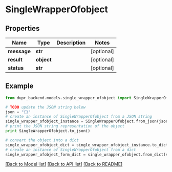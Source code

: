 # SingleWrapperOfobject


## Properties
Name | Type | Description | Notes
------------ | ------------- | ------------- | -------------
**message** | **str** |  | [optional] 
**result** | **object** |  | [optional] 
**status** | **str** |  | [optional] 

## Example

```python
from dupr_backend.models.single_wrapper_ofobject import SingleWrapperOfobject

# TODO update the JSON string below
json = "{}"
# create an instance of SingleWrapperOfobject from a JSON string
single_wrapper_ofobject_instance = SingleWrapperOfobject.from_json(json)
# print the JSON string representation of the object
print SingleWrapperOfobject.to_json()

# convert the object into a dict
single_wrapper_ofobject_dict = single_wrapper_ofobject_instance.to_dict()
# create an instance of SingleWrapperOfobject from a dict
single_wrapper_ofobject_form_dict = single_wrapper_ofobject.from_dict(single_wrapper_ofobject_dict)
```
[[Back to Model list]](../README.md#documentation-for-models) [[Back to API list]](../README.md#documentation-for-api-endpoints) [[Back to README]](../README.md)


